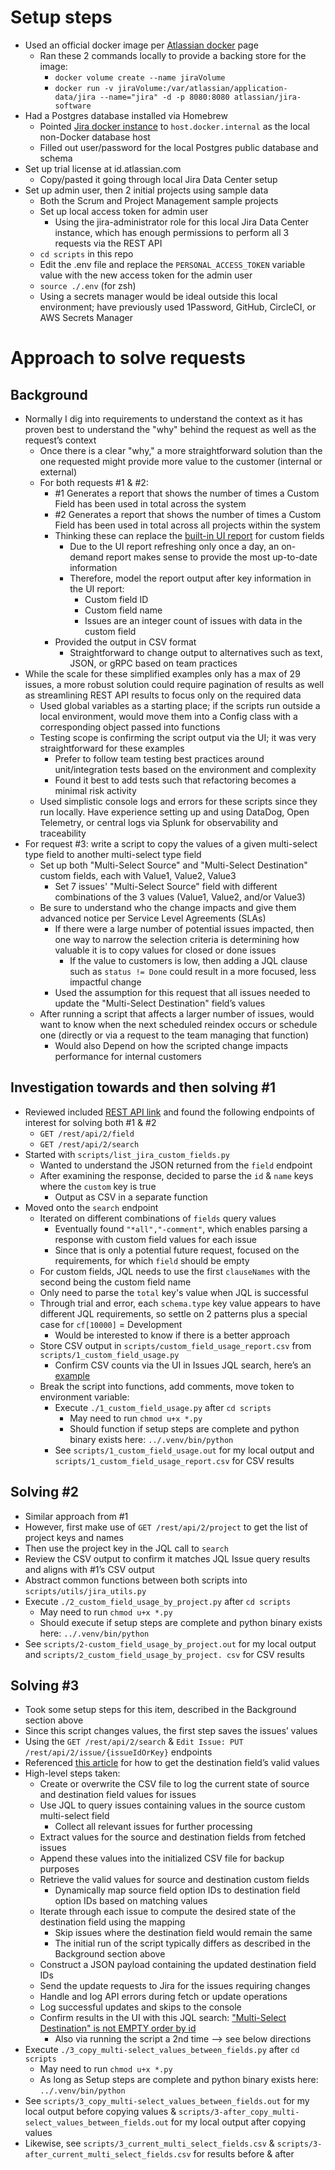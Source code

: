 # Setup steps
- Used an official docker image per [Atlassian docker](https://hub.docker.com/r/atlassian/jira-software) page
  - Ran these 2 commands locally to provide a backing store for the image:
    - `docker volume create --name jiraVolume`
    - `docker run -v jiraVolume:/var/atlassian/application-data/jira --name="jira" -d -p 8080:8080 atlassian/jira-software`
- Had a Postgres database installed via Homebrew
  - Pointed [Jira docker instance](http://localhost:8080/) to `host.docker.internal` as the local non-Docker database 
    host
  - Filled out user/password for the local Postgres public database and schema
- Set up trial license at id.atlassian.com
  - Copy/pasted it going through local Jira Data Center setup
- Set up admin user, then 2 initial projects using sample data
  - Both the Scrum and Project Management sample projects
  - Set up local access token for admin user
    - Using the jira-administrator role for this local Jira Data Center instance, which has enough permissions 
      to perform all 3 requests via the REST API
  - `cd scripts` in this repo
  - Edit the .env file and replace the `PERSONAL_ACCESS_TOKEN` variable value with the new access token for the 
    admin user
  - `source ./.env` (for zsh)
  - Using a secrets manager would be ideal outside this local environment; have previously used 1Password, GitHub, 
    CircleCI, or AWS Secrets Manager

# Approach to solve requests
## Background
- Normally I dig into requirements to understand the context as it has proven best to understand the "why" behind the 
  request as well as the request’s context
  - Once there is a clear "why," a more straightforward solution than the one requested might provide more value to 
    the customer (internal or external)
  - For both requests #1 & #2:
    - #1 Generates a report that shows the number of times a Custom Field has been used in total across 
      the system
    - #2 Generates a report that shows the number of times a Custom Field has been used in total across all projects 
      within the system
    - Thinking these can replace the [built-in UI report](http://localhost:8080/secure/admin/ViewCustomFields.jspa) 
      for custom fields
      - Due to the UI report refreshing only once a day, an on-demand report makes sense to provide the most up-to-date 
        information
      - Therefore, model the report output after key information in the UI report:
        - Custom field ID
        - Custom field name
        - Issues are an integer count of issues with data in the custom field
    - Provided the output in CSV format
      - Straightforward to change output to alternatives such as text, JSON, or gRPC based on team practices
- While the scale for these simplified examples only has a max of 29 issues, a more robust solution could require 
  pagination of results as well as streamlining REST API results to focus only on the required data
  - Used global variables as a starting place; if the scripts run outside a local environment, would move them 
    into a Config class with a corresponding object passed into functions
  - Testing scope is confirming the script output via the UI; it was very straightforward for these examples
    - Prefer to follow team testing best practices around unit/integration tests based on the environment and complexity
    - Found it best to add tests such that refactoring becomes a minimal risk activity
  - Used simplistic console logs and errors for these scripts since they run locally. Have experience setting up and 
    using DataDog, Open Telemetry, or central logs via Splunk for observability and traceability
- For request #3: write a script to copy the values of a given multi-select type field to another multi-select type
  field
  - Set up both "Multi-Select Source" and "Multi-Select Destination" custom fields, each with Value1, Value2, Value3
    - Set 7 issues' "Multi-Select Source" field with different combinations of the 3 values (Value1, Value2, and/or 
      Value3)
  - Be sure to understand who the change impacts and give them advanced notice per Service Level Agreements (SLAs)
    - If there were a large number of potential issues impacted, then one way to narrow the selection criteria is 
      determining how valuable it is to copy values for closed or done issues
      - If the value to customers is low, then adding a JQL clause such as `status != Done` could result in a more 
        focused, less impactful change
    - Used the assumption for this request that all issues needed to update the "Multi-Select Destination" field’s 
      values
  - After running a script that affects a larger number of issues, would want to know when the next scheduled 
    reindex occurs or schedule one (directly or via a request to the team managing that function)
    - Would also Depend on how the scripted change impacts performance for internal customers

## Investigation towards and then solving #1
- Reviewed included [REST API link](https://docs.atlassian.com/software/jira/docs/api/REST/7.3.1/) and found the 
  following endpoints of interest for solving both #1 & #2
  - `GET /rest/api/2/field`
  - `GET /rest/api/2/search`
- Started with `scripts/list_jira_custom_fields.py`
  - Wanted to understand the JSON returned from the `field` endpoint
  - After examining the response, decided to parse the `id` & `name` keys where the `custom` key is true
    - Output as CSV in a separate function
- Moved onto the `search` endpoint
  - Iterated on different combinations of `fields` query values
    - Eventually found `"*all","-comment"`, which enables parsing a response with custom field values for each issue
    - Since that is only a potential future request, focused on the requirements, for which `field` should be empty
  - For custom fields, JQL needs to use the first `clauseNames` with the second being the custom field name
  - Only need to parse the `total` key's value when JQL is successful
  - Through trial and error, each `schema.type` key value appears to have different JQL requirements, so settle on 2 
    patterns plus a special case for `cf[10000]` = Development
    - Would be interested to know if there is a better approach
  - Store CSV output in `scripts/custom_field_usage_report.csv` from `scripts/1_custom_field_usage.py`
    - Confirm CSV counts via the UI in Issues JQL search, here’s an [example](http://localhost:8080/browse/SCRUM-7?jql=%22Parent%20Link%22%20%20is%20not%20empty%20order%20by%20id)
  - Break the script into functions, add comments, move token to environment variable:
    - Execute `./1_custom_field_usage.py` after `cd scripts`
      - May need to run `chmod u+x *.py`
      - Should function if setup steps are complete and python binary exists here: `../.venv/bin/python`
    - See `scripts/1_custom_field_usage.out` for my local output and `scripts/1_custom_field_usage_report.csv` for CSV 
      results

## Solving #2
- Similar approach from #1
- However, first make use of `GET /rest/api/2/project` to get the list of project keys and names
- Then use the project key in the JQL call to `search`
- Review the CSV output to confirm it matches JQL Issue query results and aligns with #1’s CSV output
- Abstract common functions between both scripts into `scripts/utils/jira_utils.py`
- Execute `./2_custom_field_usage_by_project.py` after `cd scripts`
  - May need to run `chmod u+x *.py`
  - Should execute if setup steps are complete and python binary exists here: `../.venv/bin/python`
- See `scripts/2-custom_field_usage_by_project.out` for my local output and `scripts/2_custom_field_usage_by_project.
  csv` for CSV results

## Solving #3
- Took some setup steps for this item, described in the Background section above
- Since this script changes values, the first step saves the issues’ values
- Using the `GET /rest/api/2/search` & `Edit Issue: PUT /rest/api/2/issue/{issueIdOrKey}` endpoints
- Referenced [this article](https://confluence.atlassian.com/jirakb/how-to-retrieve-available-options-for-a-multi-select-customfield-via-jira-rest-api-815566715.html) 
  for how to get the destination field’s valid values
- High-level steps taken:
  - Create or overwrite the CSV file to log the current state of source and destination field values for issues
  - Use JQL to query issues containing values in the source custom multi-select field
    - Collect all relevant issues for further processing
  - Extract values for the source and destination fields from fetched issues
  - Append these values into the initialized CSV file for backup purposes
  - Retrieve the valid values for source and destination custom fields
    - Dynamically map source field option IDs to destination field option IDs based on matching values
  - Iterate through each issue to compute the desired state of the destination field using the mapping
    - Skip issues where the destination field would remain the same
    - The initial run of the script typically differs as described in the Background section above
  - Construct a JSON payload containing the updated destination field IDs
  - Send the update requests to Jira for the issues requiring changes
  - Handle and log API errors during fetch or update operations
  - Log successful updates and skips to the console
  - Confirm results in the UI with this JQL search: ["Multi-Select Destination" is not EMPTY order by id](http://localhost:8080/browse/SCRUM-23?jql=%22Multi-Select%20Destination%22%20is%20not%20EMPTY%20order%20by%20id)
    - Also via running the script a 2nd time –> see below directions
- Execute `./3_copy_multi-select_values_between_fields.py` after `cd scripts`
  - May need to run `chmod u+x *.py`
  - As long as Setup steps are complete and python binary exists here: `../.venv/bin/python`
- See `scripts/3_copy_multi-select_values_between_fields.out` for my local output before copying values & 
  `scripts/3-after_copy_multi-select_values_between_fields.out` for my local output after copying values
- Likewise, see `scripts/3_current_multi_select_fields.csv` & `scripts/3-after_current_multi_select_fields.csv` 
  for results before & after
